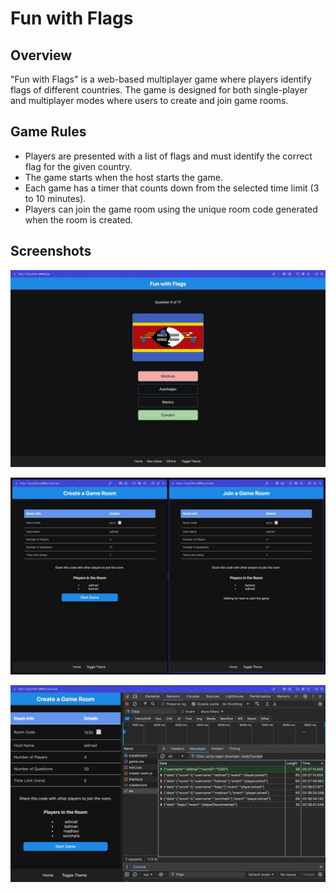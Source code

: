 # Fun with Flags

## Overview

"Fun with Flags" is a web-based multiplayer game where players identify flags of different countries. The game is designed for both single-player and multiplayer modes where users to create and join game rooms.

## Game Rules

- Players are presented with a list of flags and must identify the correct flag for the given country.
- The game starts when the host starts the game.
- Each game has a timer that counts down from the selected time limit (3 to 10 minutes).
- Players can join the game room using the unique room code generated when the room is created.

## Screenshots

![Gameplay](./docs/ss1.jpeg)

![Multiplayer](./docs/ss2.jpeg)

![Websockets](./docs/ss3.jpeg)
